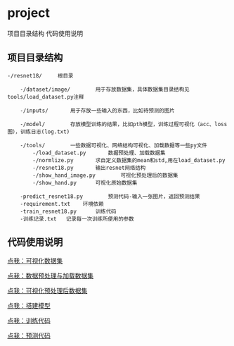 # project

项目目录结构 代码使用说明

## 项目目录结构

````
-/resnet18/     根目录
        
    -/dataset/image/        用于存放数据集，具体数据集目录结构见tools/load_dataset.py注释
    
    -/inputs/       用于存放一些输入的东西，比如待预测的图片
    
    -/model/        存放模型训练的结果，比如pth模型，训练过程可视化（acc、loss图），训练日志(log.txt)
    
    -/tools/        一些数据可视化、网络结构可视化、加载数据等一些py文件
        -/load_dataset.py       数据预处理、加载数据集
        -/normlize.py       求自定义数据集的mean和std,用在load_dataset.py
        -/resnet18.py       输出resnet网络结构
        -/show_hand_image.py        可视化预处理后的数据集
        -/show_hand.py      可视化原始数据集
        
    -predict_resnet18.py        预测代码-输入一张图片，返回预测结果
    -requirement.txt    环境依赖
    -train_resnet18.py      训练代码
    -训练记录.txt   记录每一次训练所使用的参数
````

## 代码使用说明


[点我：可视化数据集](tools/show_image.py)

[点我：数据预处理与加载数据集](tools/load_dataset.py)

[点我：可视化预处理后数据集](tools/show_hand_image.py)

[点我：搭建模型](tools/resnet18.py)

[点我：训练代码](train_resnet18.py)

[点我：预测代码](predict_resnet18.py)
